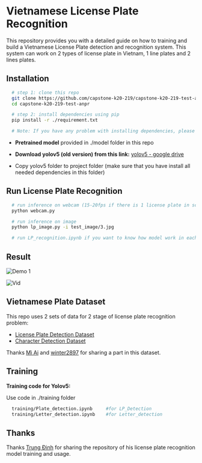 # Vietnamese License Plate Recognition

This repository provides you with a detailed guide on how to training and build a Vietnamese License Plate detection and recognition system. This system can work on 2 types of license plate in Vietnam, 1 line plates and 2 lines plates.

## Installation

```bash
  # step 1: clone this repo
  git clone https://github.com/capstone-k20-219/capstone-k20-219-test-anpr.git
  cd capstone-k20-219-test-anpr

  # step 2: install dependencies using pip
  pip install -r ./requirement.txt

  # Note: If you have any problem with installing dependencies, please install them manually
```

- **Pretrained model** provided in ./model folder in this repo

- **Download yolov5 (old version) from this link:** [yolov5 - google drive](https://drive.google.com/file/d/1g1u7M4NmWDsMGOppHocgBKjbwtDA-uIu/view?usp=sharing)

- Copy yolov5 folder to project folder (make sure that you have install all needed dependencies in this folder)

## Run License Plate Recognition

```bash
  # run inference on webcam (15-20fps if there is 1 license plate in scene)
  python webcam.py

  # run inference on image
  python lp_image.py -i test_image/3.jpg

  # run LP_recognition.ipynb if you want to know how model work in each step
```

## Result

![Demo 1](result/image.jpg)

![Vid](result/video_1.gif)

## Vietnamese Plate Dataset

This repo uses 2 sets of data for 2 stage of license plate recognition problem:

- [License Plate Detection Dataset](https://drive.google.com/file/d/1xchPXf7a1r466ngow_W_9bittRqQEf_T/view?usp=sharing)
- [Character Detection Dataset](https://drive.google.com/file/d/1bPux9J0e1mz-_Jssx4XX1-wPGamaS8mI/view?usp=sharing)

Thanks [Mì Ai](https://www.miai.vn/thu-vien-mi-ai/) and [winter2897](https://github.com/winter2897/Real-time-Auto-License-Plate-Recognition-with-Jetson-Nano/blob/main/doc/dataset.md) for sharing a part in this dataset.

## Training

**Training code for Yolov5:**

Use code in ./training folder

```bash
  training/Plate_detection.ipynb     #for LP_Detection
  training/Letter_detection.ipynb    #for Letter_detection
```

## Thanks

Thanks [Trung Đinh](https://github.com/trungdinh22/License-Plate-Recognition/tree/main) for sharing the repository of his license plate recognition model training and usage.
